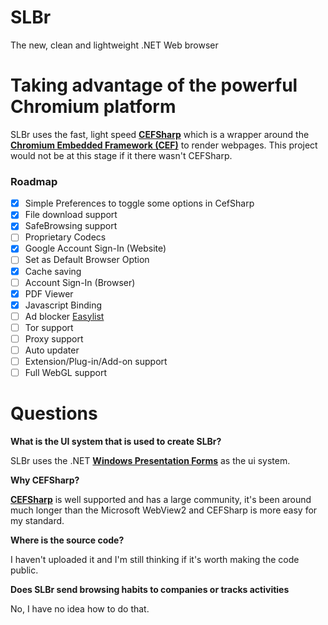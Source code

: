 # SLBr
The new, clean and lightweight .NET Web browser

# Taking advantage of the powerful Chromium platform

SLBr uses the fast, light speed [**CEFSharp**](https://github.com/cefsharp/CefSharp) which is a wrapper around the [**Chromium Embedded Framework (CEF)**](https://bitbucket.org/chromiumembedded/cef/src/master/) to render webpages.
This project would not be at this stage if it there wasn't CEFSharp.

### Roadmap
- [x] Simple Preferences to toggle some options in CefSharp
- [x] File download support
- [x] SafeBrowsing support
- [ ] Proprietary Codecs
- [x] Google Account Sign-In (Website)
- [ ] Set as Default Browser Option
- [x] Cache saving
- [ ] Account Sign-In (Browser)
- [x] PDF Viewer
- [x] Javascript Binding
- [ ] Ad blocker [Easylist](https://easylist.to/)
- [ ] Tor support
- [ ] Proxy support
- [ ] Auto updater
- [ ] Extension/Plug-in/Add-on support
- [ ] Full WebGL support

# Questions
**What is the UI system that is used to create SLBr?**

SLBr uses the .NET [**Windows Presentation Forms**](https://docs.microsoft.com/en-us/visualstudio/designers/getting-started-with-wpf) as the ui system.

**Why CEFSharp?**

[**CEFSharp**](https://github.com/cefsharp/CefSharp) is well supported and has a large community, it's been around much longer than the Microsoft WebView2 and CEFSharp is more easy for my standard.

**Where is the source code?**

I haven't uploaded it and I'm still thinking if it's worth making the code public.

**Does SLBr send browsing habits to companies or tracks activities**

No, I have no idea how to do that.
